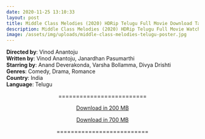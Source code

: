 ```yaml
---
date: 2020-11-25 13:10:33
layout: post
title: Middle Class Melodies (2020) HDRip Telugu Full Movie Download Tamilrockers
description: Middle Class Melodies (2020) HDRip Telugu Full Movie Watch Online Free
image: /assets/img/uploads/middle-class-melodies-telugu-poster.jpg
---
```

<!--StartFragment-->

**Directed by**: Vinod Anantoju\
**Written by**: Vinod Anantoju, Janardhan Pasumarthi\
**Starring by**: Anand Deverakonda, Varsha Bollamma, Divya Drishti\
**Genres**: Comedy, Drama, Romance\
**Country**: India\
**Language**: Telugu

<!--EndFragment-->

<center>

\=========================

[Download in 200 MB](https://drive.unblocked.workers.dev/Middle%2520Class%2520Melodies/(%2520Telegram%2520%40isaiminidownload%2520)%2520-%2520MIDDLE%2520CLASS%2520MELODIES%2520(2020)%2520Telugu%2520Proper%2520HDRip%2520x264%2520AAC%2520200MB%2520ESub.mkv?rootId=0ACyoBoGqNNHEUk9PVA)

[](https://drive.unblocked.workers.dev/Middle%2520Class%2520Melodies/(%2520Telegram%2520%40isaiminidownload%2520)%2520-%2520MIDDLE%2520CLASS%2520MELODIES%2520(2020)%2520Telugu%2520Proper%2520HDRip%2520x264%2520AAC%2520200MB%2520ESub.mkv?rootId=0ACyoBoGqNNHEUk9PVA)[Download in 700 MB](https://drive.unblocked.workers.dev/Middle%2520Class%2520Melodies/(%2520Telegram%2520%40isaiminidownload%2520)%2520-%2520MIDDLE%2520CLASS%2520MELODIES%2520(2020)%2520Telugu%2520Proper%2520HDRip%2520x264%2520AAC%2520700MB%2520ESub.mkv?rootId=0ACyoBoGqNNHEUk9PVA)

[](https://drive.unblocked.workers.dev/Middle%2520Class%2520Melodies/(%2520Telegram%2520%40isaiminidownload%2520)%2520-%2520MIDDLE%2520CLASS%2520MELODIES%2520(2020)%2520Telugu%2520Proper%2520HDRip%2520x264%2520AAC%2520700MB%2520ESub.mkv?rootId=0ACyoBoGqNNHEUk9PVA)==========================

</center>